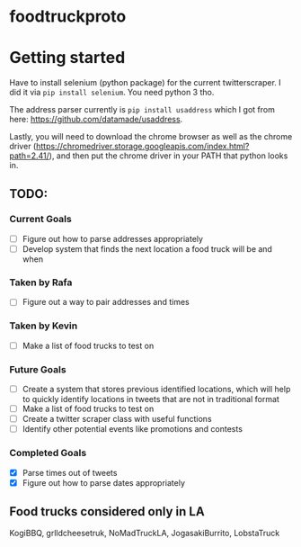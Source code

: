 # foodtruckproto

# Getting started
Have to install selenium (python package) for the current twitterscraper. I did
it via `pip install selenium`. You need python 3 tho.

The address parser currently is `pip install usaddress` which I got from here: 
https://github.com/datamade/usaddress.

Lastly, you will need to download the chrome browser as well as the chrome 
driver (https://chromedriver.storage.googleapis.com/index.html?path=2.41/), and then put the chrome driver in your PATH that python looks in.

## TODO:
### Current Goals
- [ ] Figure out how to parse addresses appropriately
- [ ] Develop system that finds the next location a food truck will be and when

### Taken by Rafa
- [ ] Figure out a way to pair addresses and times

### Taken by Kevin
- [ ] Make a list of food trucks to test on

### Future Goals
- [ ] Create a system that stores previous identified locations, which will help
to quickly identify locations in tweets that are not in traditional format
- [ ] Make a list of food trucks to test on
- [ ] Create a twitter scraper class with useful functions
- [ ] Identify other potential events like promotions and contests

### Completed Goals
- [x] Parse times out of tweets
- [x] Figure out how to parse dates appropriately

## Food trucks considered only in LA
KogiBBQ, grlldcheesetruk, NoMadTruckLA, JogasakiBurrito, LobstaTruck